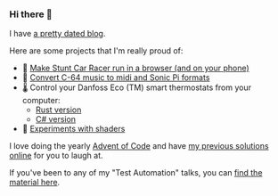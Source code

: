 ### Hi there 👋

I have [a pretty dated blog](https://olefriis.github.io).

Here are some projects that I'm really proud of:
* 🚙 [Make Stunt Car Racer run in a browser (and on your phone)](https://github.com/olefriis/stuntcarracer)
* 🎼 [Convert C-64 music to midi and Sonic Pi formats](https://github.com/olefriis/sidtool)
* 🌡️ Control your Danfoss Eco (TM) smart thermostats from your computer:
  * [Rust version](https://github.com/olefriis/Eco2-rust)
  * [C# version](https://github.com/olefriis/Eco2)
* 🌈 [Experiments with shaders](https://github.com/olefriis/misty-window)

I love doing the yearly [Advent of Code](https://adventofcode.com) and have [my previous solutions online](https://github.com/olefriis/advent-of-code) for you to laugh at.

If you've been to any of my "Test Automation" talks, you can [find the material here](https://github.com/olefriis/test-automation-talk).
